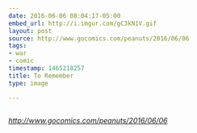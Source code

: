 ```yaml
---
date: 2016-06-06 08:04:17-05:00
embed_url: http://i.imgur.com/gC3kN1V.gif
layout: post
source: http://www.gocomics.com/peanuts/2016/06/06
tags:
- war
- comic
timestamp: 1465218257
title: To Remember
type: image

---
```

<img src="http://i.imgur.com/gC3kN1V.gif" alt="" />

<cite>http://www.gocomics.com/peanuts/2016/06/06</cite>

